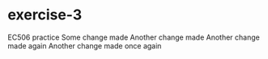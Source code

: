 # exercise-3
EC506 practice
Some change made
Another change made
Another change made again
Another change made once again
